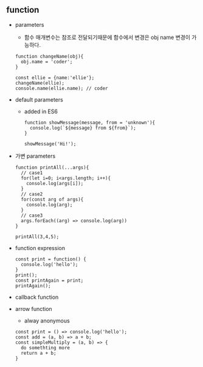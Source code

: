 
## function

* parameters
  - 함수 매개변수는 참조로 전달되기때문에 함수에서 변경은 obj name 변경이 가능하다.
   ```
   function changeName(obj){
     obj.name = 'coder';
   }

   const ellie = {name:'ellie'};
   changeName(ellie);
   console.name(ellie.name); // coder
   ```

* default parameters
  - added in ES6
    ```
    function showMessage(message, from = 'unknown'){
      console.log(`${message} from ${from}`);
    }

    showMessage('Hi!');
    ```

* 가변 parameters
  ```
  function printAll(...args){
    // case1
    for(let i=0; i<args.length; i++){
      console.log(args[i]);
    }
    // case2
    for(const arg of args){
      console.log(arg);
    }
    // case3
    args.forEach((arg) => console.log(arg))
  }

  printAll(3,4,5);
  ```

* function expression
  ```
  const print = function() {
    console.log('hello');
  }
  print();
  const printAgain = print;
  printAgain();
  ```

* callback function

* arrow function
  - alway anonymous
  ```
  const print = () => console.log('hello');
  const add = (a, b) => a + b;
  const simpleMultiply = (a, b) => {
    do somethting more
    return a + b;
  }
  ```
